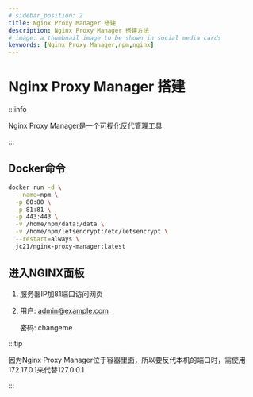```yaml
---
# sidebar_position: 2
title: Nginx Proxy Manager 搭建
description: Nginx Proxy Manager 搭建方法
# image: a thumbnail image to be shown in social media cards
keywords: [Nginx Proxy Manager,npm,nginx]
---
```


# Nginx Proxy Manager 搭建
:::info

Nginx Proxy Manager是一个可视化反代管理工具

:::
## Docker命令

```bash showLineNumbers
docker run -d \
  --name=npm \
  -p 80:80 \
  -p 81:81 \
  -p 443:443 \
  -v /home/npm/data:/data \
  -v /home/npm/letsencrypt:/etc/letsencrypt \
  --restart=always \
  jc21/nginx-proxy-manager:latest
```

## 进入NGINX面板
1. 服务器IP加81端口访问网页
2. 用户: admin@example.com
    
   
   密码: changeme

:::tip

因为Nginx Proxy Manager位于容器里面，所以要反代本机的端口时，需使用172.17.0.1来代替127.0.0.1

:::